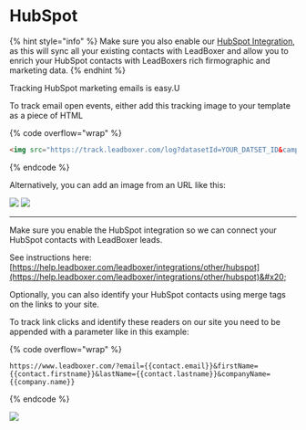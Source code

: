 # HubSpot

{% hint style="info" %}
Make sure you also enable our [HubSpot Integration](../../other/hubspot.md), as this will sync all your existing contacts with LeadBoxer and allow you to enrich your HubSpot contacts with LeadBoxers rich firmographic and marketing data.
{% endhint %}

Tracking HubSpot marketing emails is easy.U

To track email open events, either add this tracking image to your template as a piece of HTML

{% code overflow="wrap" %}
```html
<img src="https://track.leadboxer.com/log?datasetId=YOUR_DATSET_ID&campaign=Newsletter&email={{contact.email}}"/>
```
{% endcode %}

Alternatively, you can add an image from an URL  like this:

![](https://d33v4339jhl8k0.cloudfront.net/docs/assets/565e1cb7c697915b26a5c214/images/5d9f34c22c7d3a7e9ae25805/file-Z3n5jih2z8.png) ![](https://d33v4339jhl8k0.cloudfront.net/docs/assets/565e1cb7c697915b26a5c214/images/5d9f352f2c7d3a7e9ae2581d/file-AheGf4jI5H.png)

***

Make sure you enable the HubSpot integration so we can connect your HubSpot contacts with LeadBoxer leads.

See instructions here:[https://help.leadboxer.com/leadboxer/integrations/other/hubspot](https://help.leadboxer.com/leadboxer/integrations/other/hubspot)&#x20;

Optionally, you can also identify your HubSpot contacts using merge tags on the links to your site.

To track link clicks and identify these readers on our site you need to be appended with a parameter like in this example:

{% code overflow="wrap" %}
```url
https://www.leadboxer.com/?email={{contact.email}}&firstName={{contact.firstname}}&lastName={{contact.lastname}}&companyName={{company.name}}
```
{% endcode %}

![](https://d33v4339jhl8k0.cloudfront.net/docs/assets/565e1cb7c697915b26a5c214/images/5d9f372404286364bc903d64/file-NstHPmk2UM.png)
